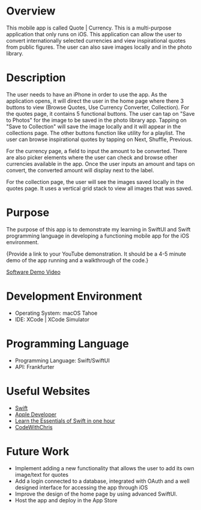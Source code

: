 # Overview

This mobile app is called Quote | Currency. This is a multi-purpose application that only runs on iOS. 
This application can allow the user to convert internationally selected currencies and view inspirational quotes from public figures. The user can also save images locally and in the photo library.

# Description 

The user needs to have an iPhone in order to use the app. As the application opens, it will direct the user in the home page where there 3 buttons to view (Browse Quotes, Use Currency Converter, Collection).
For the quotes page, it contains 5 functional buttons. The user can tap on "Save to Photos" for the image to be saved in the photo library app. Tapping on "Save to Collection" will save the image locally and it will appear in the collections page.
The other buttons function like utility for a playlist. The user can browse inspirational quotes by tapping on Next, Shuffle, Previous. 

For the currency page, a field to input the amount to be converted. There are also picker elements where the user can check and browse other currencies available in the app. Once the user inputs an amount and taps on convert, the converted amount will display next to the label.

For the collection page, the user will see the images saved locally in the quotes page. It uses a vertical grid stack to view all images that was saved.

# Purpose

The purpose of this app is to demonstrate my learning in SwiftUI and Swift programming language in developing a functioning mobile app for the iOS environment.

{Provide a link to your YouTube demonstration.  It should be a 4-5 minute demo of the app running and a walkthrough of the code.}

[Software Demo Video](http://youtube.link.goes.here)

# Development Environment

- Operating System: macOS Tahoe
- IDE: XCode | XCode Simulator

# Programming Language

- Programming Language: Swift/SwiftUI
- API: Frankfurter

# Useful Websites

* [Swift]([http://url.link.goes.here](https://www.swift.org/documentation/))
* [Apple Developer](https://developer.apple.com/tutorials/develop-in-swift/hello-swiftui/)
* [Learn the Essentials of Swift in one hour](https://www.youtube.com/watch?v=n5X_V81OYnQ&t=1163s)
* [CodeWithChris](https://www.youtube.com/@CodeWithChris)

# Future Work

* Implement adding a new functionality that allows the user to add its own image/text for quotes
* Add a login connected to a database, integrated with OAuth and a well designed interface for accessing the app through iOS
* Improve the design of the home page by using advanced SwiftUI.
* Host the app and deploy in the App Store
